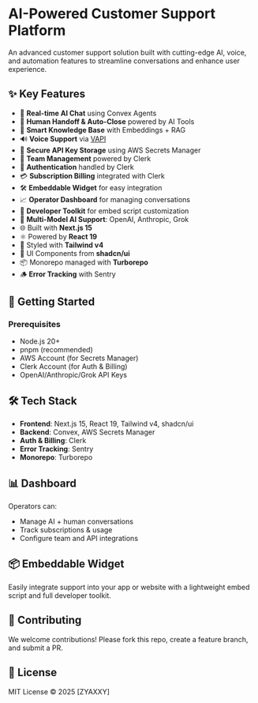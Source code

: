 # AI-Powered Customer Support Platform

An advanced customer support solution built with cutting-edge AI, voice, and automation features to streamline conversations and enhance user experience.

## ✨ Key Features

* 🤖 **Real-time AI Chat** using Convex Agents
* 📣 **Human Handoff & Auto-Close** powered by AI Tools
* 🧠 **Smart Knowledge Base** with Embeddings + RAG
* 🔊 **Voice Support** via [VAPI](https://vapi.ai)
* 🔑 **Secure API Key Storage** using AWS Secrets Manager
* 👥 **Team Management** powered by Clerk
* 🔐 **Authentication** handled by Clerk
* 💳 **Subscription Billing** integrated with Clerk
* 🛠️ **Embeddable Widget** for easy integration
* 📈 **Operator Dashboard** for managing conversations
* 🧰 **Developer Toolkit** for embed script customization
* 🧠 **Multi-Model AI Support**: OpenAI, Anthropic, Grok
* 🌐 Built with **Next.js 15**
* ⚛️ Powered by **React 19**
* 🎨 Styled with **Tailwind v4**
* 🧩 UI Components from **shadcn/ui**
* 📦 Monorepo managed with **Turborepo**
* 🪵 **Error Tracking** with Sentry

## 🚀 Getting Started

### Prerequisites

* Node.js 20+
* pnpm (recommended)
* AWS Account (for Secrets Manager)
* Clerk Account (for Auth & Billing)
* OpenAI/Anthropic/Grok API Keys


## 🛠️ Tech Stack

* **Frontend**: Next.js 15, React 19, Tailwind v4, shadcn/ui
* **Backend**: Convex, AWS Secrets Manager
* **Auth & Billing**: Clerk
* **Error Tracking**: Sentry
* **Monorepo**: Turborepo

## 📊 Dashboard

Operators can:

* Manage AI + human conversations
* Track subscriptions & usage
* Configure team and API integrations

## 📦 Embeddable Widget

Easily integrate support into your app or website with a lightweight embed script and full developer toolkit.

## 🤝 Contributing

We welcome contributions! Please fork this repo, create a feature branch, and submit a PR.

## 📜 License

MIT License © 2025 \[ZYAXXY]


